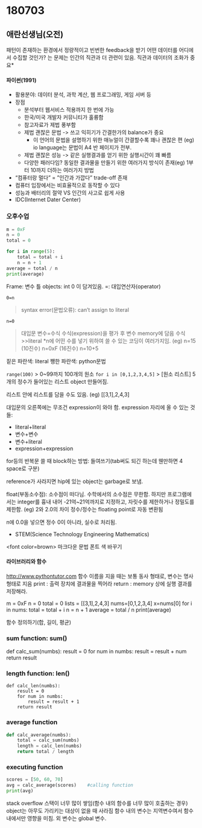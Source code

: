 # 180703

## 애란선생님(오전)

패턴이 존재하는 환경에서 정량적이고 빈번한 feedback을 받기
어떤 데이터를 어디에서 수집할 것인가? 는 문제는 인간의 직관과 더 관련이 있음.
직관과 데이터의 조화가 중요*

#### 파이썬(1991)

- 활용분야: 데이터 분석, 과학 계산, 웹 프로그래밍, 게임 서버 등
- 장점
  - 분석부터 웹서비스 적용까지 한 번에 가능
  - 한국/미국 개발자 커뮤니티가 훌륭함
  - 참고자료가 제법 풍부함
  - 제법 괜찮은 문법 -> 쓰고 익히기가 간결한가의 balance가 중요
    - 이 언어의 문법을 설명하기 위한 매뉴얼이 간결할수록 꽤나 괜찮은 편 (eg) io language는 문법이 A4 반 페이지가 전부.
  - 제법 괜찮은 성능 -> 같은 실행결과를 얻기 위한 실행시간이 꽤 빠름
  - 다양한 패러다임? 동일한 결과물을 만들기 위한 여러가지 방식이 존재(eg) 1부터 10까지 더하는 여러가지 방법
- “컴퓨터랑 멀다” = ”인간과 가깝다”  trade-off 존재
- 컴퓨터 입장에서는 비효율적으로 동작할 수 있다
- 성능과 배터리의 절약 VS 인간의 사고로 쉽게 사용
- IDC(Internet Dater Center)





### 오후수업

```python
m = 0xF
n = 0
total = 0

for i in range(5):
    total = total + i
    n = n + 1
average = total / n
print(average)

```


Frame: 변수 틀
objects: int 0 이 담겨있음.
=: 대입연산자(operator)

`0=n`
> syntax error(문법오류): can’t assign to literal

`n=0`
> 대입문
> 변수=수식
> 수식(expression)을 평가 후 변수 memory에 담음
수식>>literal
*n에 어떤 수를 넣기 위하여 쓸 수 있는 코딩이 여러가지임.
(eg) n=15 (10진수) n=0xF (16진수) n=10+5

짙은 파란색: literal
쨍한 파란색: python문법

`range(100)` > 0~99까지 100개의 원소
`for i in [0,1,2,3,4,5]` > [원소 리스트] 5개의 정수가 들어있는 리스트 object 만들어짐.

리스트 안에 리스트를 담을 수도 있음.
(eg) [[3,1],2,4,3]

대입문의 오른쪽에는 무조건 expression이 와야 함.
expression 자리에 올 수 있는 것들:

- literal+literal
- 변수+변수
- 변수+literal
- expression+expression

for등의 반복문 쓸 때 block하는 방법: 들여쓰기(tab써도 되긴 하는데 웬만하면 4 space로 구분)

reference가 사라지면 hip에 있는 object는 garbage로 보냄.

float(부동소수점): 소수점이 떠다님.
수학에서의 소수점은 무한함. 하지만 프로그램에서는 integer를 흉내 내어 -21억~21억까지로 지정하고, 자릿수를 제한하거나 정밀도를 제한함.
(eg) 2와 2.0의 차이
정수/정수는 floating point로 자동 변환됨

n에 0.0을 넣으면 정수 0이 아니라, 실수로 처리됨.

- STEM(Science Technology Engineering Mathematics)

\<font color=brown> 마크다운 문법 폰트 색 바꾸기

#### 라이브러리와 함수

http://www.pythontutor.com
함수 이름을 지을 때는 보통 동사 형태로, 변수는 명사 형태로 지음
print : 출력 장치에 결과물을 찍어라
return : memory 상에 실행 결과를 저장해라.

m = 0xF
n = 0
total = 0
lists = [[3,1],2,4,3]
nums=[0,1,2,3,4]
x=nums[0]
for i in nums:
    total = total + i
    n = n + 1
average = total / n
print(average)

함수 정의하기(합, 길이, 평균)
### sum function: sum()
def calc_sum(numbs):
    result = 0
    for num in numbs:
        result = result + num
    return result

### length function: len()

```
def calc_len(numbs):
    result = 0
    for num in numbs:
        result = result + 1
    return result
```

### average function

```python
def calc_average(numbs):
    total = calc_sum(numbs)
    length = calc_len(numbs)
    return total / length
```

### executing function

```python
scores = [50, 60, 70]
avg = calc_average(scores)    #calling function
print(avg)
```

stack overflow 스택이 너무 많이 쌓임(함수 내의 함수를 너무 많이 호출하는 경우)
object는 아무도 가리키는 대상이 없을 때 사라짐
함수 내의 변수는 지역변수여서 함수 내에서만 영향을 미침. 외 변수는 global 변수.


